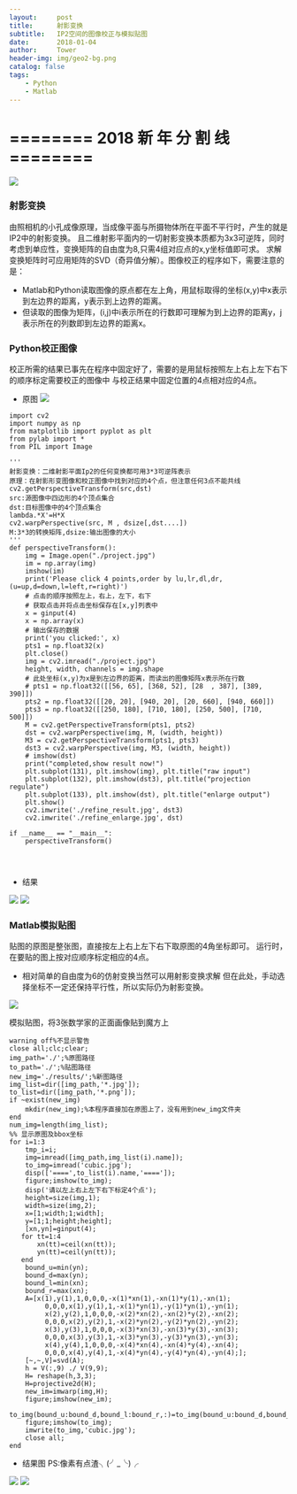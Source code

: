 ```yaml
---
layout:     post
title:      射影变换
subtitle:   IP2空间的图像校正与模拟贴图
date:       2018-01-04
author:     Tower
header-img: img/geo2-bg.png
catalog: false
tags:
    - Python 
    - Matlab
---
```


#  ======== 2018 新 年 分 割 线 ========

![](https://thumbnail0.baidupcs.com/thumbnail/5f434dd73c935a81768973a96f42f506?fid=3023563077-250528-218877194912656&time=1515114000&rt=sh&sign=FDTAER-DCb740ccc5511e5e8fedcff06b081203-f%2FZpYoBi6zgU%2B7bOJi%2FoU2yRA5I%3D&expires=8h&chkv=0&chkbd=0&chkpc=&dp-logid=102190362317401872&dp-callid=0&size=c710_u400&quality=100&vuk=-&ft=video)

### 射影变换

由照相机的小孔成像原理，当成像平面与所摄物体所在平面不平行时，产生的就是IP2中的射影变换。
且二维射影平面内的一切射影变换本质都为3x3可逆阵，同时考虑到单应性，变换矩阵的自由度为8,只需4组对应点的x,y坐标值即可求。
求解变换矩阵时可应用矩阵的SVD（奇异值分解）。图像校正的程序如下，需要注意的是：
- Matlab和Python读取图像的原点都在左上角，用鼠标取得的坐标(x,y)中x表示到左边界的距离，y表示到上边界的距离。
- 但读取的图像为矩阵，(i,j)中i表示所在的行数即可理解为到上边界的距离y，j表示所在的列数即到左边界的距离x。


### Python校正图像

校正所需的结果已事先在程序中固定好了，需要的是用鼠标按照左上右上左下右下的顺序标定需要校正的图像中
与校正结果中固定位置的4点相对应的4点。
- 原图
![](https://thumbnail0.baidupcs.com/thumbnail/2728dfec30711a6a13a486ec1393b076?fid=3023563077-250528-686306342766347&time=1515117600&rt=sh&sign=FDTAER-DCb740ccc5511e5e8fedcff06b081203-yiCp2uaABgpFz3CSacX9aYeisTQ%3D&expires=8h&chkv=0&chkbd=0&chkpc=&dp-logid=102640220926805282&dp-callid=0&size=c710_u400&quality=100&vuk=-&ft=video)

```
import cv2
import numpy as np
from matplotlib import pyplot as plt
from pylab import *
from PIL import Image

'''
射影变换：二维射影平面Ip2的任何变换都可用3*3可逆阵表示
原理：在射影形变图像和校正图像中找到对应的4个点，但注意任何3点不能共线
cv2.getPerspectiveTransform(src,dst) 
src:源图像中四边形的4个顶点集合 
dst:目标图像中的4个顶点集合 
lambda.*X'=H*X
cv2.warpPerspective(src, M , dsize[,dst....]) 
M:3*3的转换矩阵,dsize:输出图像的大小 
'''
def perspectiveTransform():
    img = Image.open("./project.jpg")
    im = np.array(img)
    imshow(im)
    print('Please click 4 points,order by lu,lr,dl,dr,(u=up,d=down,l=left,r=right)')
    # 点击的顺序按照左上，右上，左下，右下
    # 获取点击并将点击坐标保存在[x,y]列表中
    x = ginput(4)
    x = np.array(x)
    # 输出保存的数据
    print('you clicked:', x)
    pts1 = np.float32(x)
    plt.close()
    img = cv2.imread("./project.jpg")
    height, width, channels = img.shape
    # 此处坐标(x,y)为x是到左边界的距离，而读出的图像矩阵x表示所在行数
    # pts1 = np.float32([[56, 65], [368, 52], [28  , 387], [389, 390]])
    pts2 = np.float32([[20, 20], [940, 20], [20, 660], [940, 660]])
    pts3 = np.float32([[250, 180], [710, 180], [250, 500], [710, 500]])
    M = cv2.getPerspectiveTransform(pts1, pts2)
    dst = cv2.warpPerspective(img, M, (width, height))
    M3 = cv2.getPerspectiveTransform(pts1, pts3)
    dst3 = cv2.warpPerspective(img, M3, (width, height))
    # imshow(dst)
    print("completed,show result now!")
    plt.subplot(131), plt.imshow(img), plt.title("raw input")
    plt.subplot(132), plt.imshow(dst3), plt.title("projection regulate")
    plt.subplot(133), plt.imshow(dst), plt.title("enlarge output")
    plt.show()
    cv2.imwrite('./refine_result.jpg', dst3)
    cv2.imwrite('./refine_enlarge.jpg', dst)

if __name__ == "__main__":
    perspectiveTransform()


    
```

- 结果

![](https://thumbnail0.baidupcs.com/thumbnail/2cd2a40c63af820017e4f48a50aeb656?fid=3023563077-250528-487023256674994&time=1515117600&rt=sh&sign=FDTAER-DCb740ccc5511e5e8fedcff06b081203-rWTbeEx5ShnYafjFc8hC8Weph2Q%3D&expires=8h&chkv=0&chkbd=0&chkpc=&dp-logid=102795649953856749&dp-callid=0&size=c710_u400&quality=100&vuk=-&ft=video) 
![](https://thumbnail0.baidupcs.com/thumbnail/fc36c0f356b1813142e2c86006077ad3?fid=3023563077-250528-779371961374845&time=1515117600&rt=sh&sign=FDTAER-DCb740ccc5511e5e8fedcff06b081203-%2F%2FiOqetkfgVmSvzTNP5j702Og7I%3D&expires=8h&chkv=0&chkbd=0&chkpc=&dp-logid=102805871628743214&dp-callid=0&size=c710_u400&quality=100&vuk=-&ft=video)



### Matlab模拟贴图

贴图的原图是整张图，直接按左上右上左下右下取原图的4角坐标即可。
运行时，在要贴的图上按对应顺序标定相应的4点。
- 相对简单的自由度为6的仿射变换当然可以用射影变换求解
但在此处，手动选择坐标不一定还保持平行性，所以实际仍为射影变换。


![](https://thumbnail0.baidupcs.com/thumbnail/0edeb347cd2080d05f9c13039db9ba73?fid=3023563077-250528-865782766418367&time=1515117600&rt=sh&sign=FDTAER-DCb740ccc5511e5e8fedcff06b081203-LPMiI1YvjTHnraZUxj7ZLQAbM2U%3D&expires=8h&chkv=0&chkbd=0&chkpc=&dp-logid=102820482897835576&dp-callid=0&size=c710_u400&quality=100&vuk=-&ft=video)


模拟贴图，将3张数学家的正面画像贴到魔方上
```
warning off%不显示警告
close all;clc;clear;
img_path='./';%原图路径
to_path='./';%贴图路径
new_img='./results/';%新图路径
img_list=dir([img_path,'*.jpg']);
to_list=dir([img_path,'*.png']);
if ~exist(new_img)
    mkdir(new_img);%本程序直接加在原图上了，没有用到new_img文件夹
end
num_img=length(img_list);
%% 显示原图及bbox坐标
for i=1:3
    tmp_i=i;
    img=imread([img_path,img_list(i).name]);
    to_img=imread('cubic.jpg');
    disp(['====',to_list(i).name,'====']);
    figure;imshow(to_img);
    disp('请以左上右上左下右下标定4个点');
    height=size(img,1);
    width=size(img,2);
    x=[1;width;1;width];
    y=[1;1;height;height];
    [xn,yn]=ginput(4);
   for tt=1:4
       xn(tt)=ceil(xn(tt));
       yn(tt)=ceil(yn(tt));
   end
    bound_u=min(yn);
    bound_d=max(yn);
    bound_l=min(xn);
    bound_r=max(xn);
    A=[x(1),y(1),1,0,0,0,-x(1)*xn(1),-xn(1)*y(1),-xn(1);
         0,0,0,x(1),y(1),1,-x(1)*yn(1),-y(1)*yn(1),-yn(1);
         x(2),y(2),1,0,0,0,-x(2)*xn(2),-xn(2)*y(2),-xn(2);
         0,0,0,x(2),y(2),1,-x(2)*yn(2),-y(2)*yn(2),-yn(2);
         x(3),y(3),1,0,0,0,-x(3)*xn(3),-xn(3)*y(3),-xn(3);
         0,0,0,x(3),y(3),1,-x(3)*yn(3),-y(3)*yn(3),-yn(3);
         x(4),y(4),1,0,0,0,-x(4)*xn(4),-xn(4)*y(4),-xn(4);
         0,0,0,x(4),y(4),1,-x(4)*yn(4),-y(4)*yn(4),-yn(4);];
    [~,~,V]=svd(A);
    h = V(:,9) ./ V(9,9);
    H= reshape(h,3,3);
    H=projective2d(H);
    new_im=imwarp(img,H);
    figure;imshow(new_im);
    to_img(bound_u:bound_d,bound_l:bound_r,:)=to_img(bound_u:bound_d,bound_l:bound_r,:)+new_im;
    figure;imshow(to_img);
    imwrite(to_img,'cubic.jpg');
    close all;
end
```
- 结果图 PS:像素有点渣╮(╯_╰)╭


![](https://thumbnail0.baidupcs.com/thumbnail/a36dd442771f3d902b50e44e5ed38c48?fid=3023563077-250528-313959724338913&time=1515117600&rt=sh&sign=FDTAER-DCb740ccc5511e5e8fedcff06b081203-5L4qFh0u3%2BF4No8GRFSwkuI%2BDmY%3D&expires=8h&chkv=0&chkbd=0&chkpc=&dp-logid=102829021515784880&dp-callid=0&size=c710_u400&quality=100&vuk=-&ft=video)
![](https://thumbnail0.baidupcs.com/thumbnail/95d086a94eaf271c924049f0c2defa5e?fid=3023563077-250528-920470157856163&time=1515117600&rt=sh&sign=FDTAER-DCb740ccc5511e5e8fedcff06b081203-F9MaszYRtKujSfojRQ%2BTZfpsG1w%3D&expires=8h&chkv=0&chkbd=0&chkpc=&dp-logid=102839485375400326&dp-callid=0&size=c710_u400&quality=100&vuk=-&ft=video)
